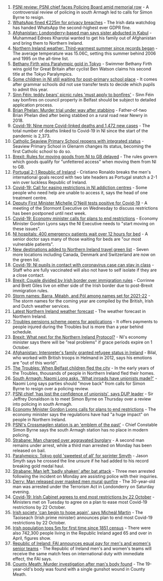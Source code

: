 1. [PSNI review: PSNI chief faces Policing Board amid memorial row](https://www.bbc.co.uk/news/uk-northern-ireland-58414711?at_medium=RSS&at_campaign=KARANGA) - A controversial review of policing in south Armagh led to calls for Simon Byrne to resign.
2. [WhatsApp fined €225m for privacy breaches](https://www.bbc.co.uk/news/technology-58422465?at_medium=RSS&at_campaign=KARANGA) - The Irish data watchdog has handed WhatsApp the second-highest ever GDPR fine.
3. [Afghanistan: Londonderry-based man says sister abducted in Kabul](https://www.bbc.co.uk/news/uk-northern-ireland-foyle-west-58412944?at_medium=RSS&at_campaign=KARANGA) - Muhammad Edrees Kharotai wanted to get his family out of Afghanistan and bring them to Northern Ireland.
4. [Northern Ireland weather: Third-warmest summer since records began](https://www.bbc.co.uk/news/uk-northern-ireland-58414526?at_medium=RSS&at_campaign=KARANGA) - The average temperature was 15.06C, setting this summer behind 2006 and 1995 on the all-time list.
5. [Bethany Firth wins Paralympic gold in Tokyo](https://www.bbc.co.uk/sport/disability-sport/58418019?at_medium=RSS&at_campaign=KARANGA) - Swimmer Bethany Firth wins gold for Great Britain after cyclist Ben Watson claims his second title at the Tokyo Paralympics.
6. [Some children in NI still waiting for post-primary school place](https://www.bbc.co.uk/news/uk-northern-ireland-58414525?at_medium=RSS&at_campaign=KARANGA) - It comes after grammar schools did not use transfer tests to decide which pupils to admit this year.
7. [Sinn Féin: teddy bears' picnic rules 'must apply to bonfires'](https://www.bbc.co.uk/news/uk-northern-ireland-58416732?at_medium=RSS&at_campaign=KARANGA) - Sinn Féin say bonfires on council property in Belfast should be subject to detailed application process.
8. [Brian Phelan: Murder trial under way after stabbing](https://www.bbc.co.uk/news/uk-northern-ireland-58414706?at_medium=RSS&at_campaign=KARANGA) - Father-of-two Brian Phelan died after being stabbed on a rural road near Newry in 2018.
9. [Covid-19: Nine more Covid-linked deaths and 1,472 new cases](https://www.bbc.co.uk/news/uk-northern-ireland-58411405?at_medium=RSS&at_campaign=KARANGA) - The total number of deaths linked to Covid-19 in NI since the start of the pandemic is 2,373.
10. [Catholic Seaview Primary School reopens with integrated status](https://www.bbc.co.uk/news/uk-northern-ireland-58401138?at_medium=RSS&at_campaign=KARANGA) - Seaview Primary School in Glenarm changes its status, becoming the first Catholic school to do so.
11. [Brexit: Rules for moving goods from NI to GB delayed](https://www.bbc.co.uk/news/uk-northern-ireland-58411406?at_medium=RSS&at_campaign=KARANGA) - The rules govern which goods qualify for "unfettered access" when moving them from NI to GB.
12. [Portugal 2-1 Republic of Ireland](https://www.bbc.co.uk/sport/football/58378014?at_medium=RSS&at_campaign=KARANGA) - Cristiano Ronaldo breaks the men's international goals record with two late headers as Portugal snatch a 2-1 win over luckless Republic of Ireland.
13. [Covid-19: Call for easing restrictions in NI addiction centres](https://www.bbc.co.uk/news/uk-northern-ireland-foyle-west-58398845?at_medium=RSS&at_campaign=KARANGA) - Some people who need help are unable to access it, says the head of one treatment centre.
14. [Deputy First Minister Michelle O'Neill tests positive for Covid-19](https://www.bbc.co.uk/news/uk-northern-ireland-58393886?at_medium=RSS&at_campaign=KARANGA) - A meeting of the Stormont Executive on Wednesday to discuss restrictions has been postponed until next week.
15. [Covid-19: Economy minister calls for plans to end restrictions](https://www.bbc.co.uk/news/uk-northern-ireland-58397189?at_medium=RSS&at_campaign=KARANGA) - Economy Minister Gordon Lyons says the NI Executive needs to "start moving on these issues".
16. [NI hospitals: 400 emergency patients wait over 12 hours for bed](https://www.bbc.co.uk/news/uk-northern-ireland-58393877?at_medium=RSS&at_campaign=KARANGA) - A senior doctor says many of those waiting for beds are "our most vulnerable patients".
17. [New destinations added to Northern Ireland travel green list](https://www.bbc.co.uk/news/uk-northern-ireland-58356522?at_medium=RSS&at_campaign=KARANGA) - Seven more locations including Canada, Denmark and Switzerland are now on the green list.
18. [Covid-19: NI pupils in contact with coronavirus case can stay in class](https://www.bbc.co.uk/news/uk-northern-ireland-58342215?at_medium=RSS&at_campaign=KARANGA) - Staff who are fully vaccinated will also not have to self isolate if they are a close contact.
19. [Brexit: Couple divided by Irish border over immigration rules](https://www.bbc.co.uk/news/uk-northern-ireland-58398853?at_medium=RSS&at_campaign=KARANGA) - Corrinne and Brett Giles live on either side of the Irish border due to post-Brexit immigration rules.
20. [Storm names: Barra, Méabh, and Pól among names set for 2021-22](https://www.bbc.co.uk/news/uk-northern-ireland-58334589?at_medium=RSS&at_campaign=KARANGA) - The storm names for the coming year are compiled by the British, Irish and Dutch weather services.
21. [Latest Northern Ireland weather forecast](https://www.bbc.co.uk/news/uk-northern-ireland-26018439?at_medium=RSS&at_campaign=KARANGA) - The weather forecast in Northern Ireland.
22. [Troubles pensions scheme opens for applications](https://www.bbc.co.uk/news/uk-northern-ireland-58388323?at_medium=RSS&at_campaign=KARANGA) - It offers payments to people injured during the Troubles but is more than a year behind schedule.
23. [Brexit: What next for the Northern Ireland Protocol?](https://www.bbc.co.uk/news/uk-northern-ireland-58356075?at_medium=RSS&at_campaign=KARANGA) - NI's economy minister says there will be "real problems" if grace periods expire on 1 October.
24. [Afghanistan: Interpreter's family granted refugee status in Ireland](https://www.bbc.co.uk/news/uk-northern-ireland-58382925?at_medium=RSS&at_campaign=KARANGA) - Bilal, who worked with British troops in Helmand in 2012, says his emotions are "out of this world".
25. [The Troubles: When Belfast children fled the city](https://www.bbc.co.uk/news/uk-northern-ireland-58193536?at_medium=RSS&at_campaign=KARANGA) - In the early years of the Troubles, thousands of people in Northern Ireland fled their homes.
26. [South Armagh: Naomi Long asks, 'What inroads have unionists made?'](https://www.bbc.co.uk/news/uk-northern-ireland-58413907?at_medium=RSS&at_campaign=KARANGA) - Naomi Long says parties should "move back" from calls for Simon Byrne to resign over a policing review.
27. [PSNI chief 'has lost the confidence of unionists', says DUP leader](https://www.bbc.co.uk/news/uk-northern-ireland-58411505?at_medium=RSS&at_campaign=KARANGA) - Sir Jeffrey Donaldson is to meet Simon Byrne on Thursday over a review into policing in south Armagh.
28. [Economy Minister Gordon Lyons calls for plans to end restrictions](https://www.bbc.co.uk/news/uk-northern-ireland-58402233?at_medium=RSS&at_campaign=KARANGA) - The economy minister says the regulations have had "a huge impact" on people in Northern Ireland.
29. [PSNI's Crossmaglen station is an 'emblem of the past'](https://www.bbc.co.uk/news/uk-northern-ireland-58398516?at_medium=RSS&at_campaign=KARANGA) - Chief Constable Simon Byrne says the south Armagh station has no place in modern policing.
30. [Strabane: Man charged over aggravated burglary](https://www.bbc.co.uk/news/uk-northern-ireland-foyle-west-58406975?at_medium=RSS&at_campaign=KARANGA) - A second man remains under arrest, while a third man arrested on Monday has been released on bail.
31. [Paralympics: Tokyo gold 'sweetest of all' for sprinter Smyth](https://www.bbc.co.uk/news/uk-northern-ireland-foyle-west-58382095?at_medium=RSS&at_campaign=KARANGA) - Jason Smyth says he crossed the line unsure if he had added to his record breaking gold medal haul.
32. [Strabane: Man left 'badly shaken' after bat attack](https://www.bbc.co.uk/news/uk-northern-ireland-foyle-west-58395020?at_medium=RSS&at_campaign=KARANGA) - Three men arrested following the incident on Monday are assisting police with their inquiries.
33. [Derry: Man released over masked men mural gunfire](https://www.bbc.co.uk/news/uk-northern-ireland-58382092?at_medium=RSS&at_campaign=KARANGA) - The 30-year-old man was arrested under the Terrorism Act in Londonderry on Saturday evening.
34. [Covid-19: Irish Cabinet agrees to end most restrictions by 22 October](https://www.bbc.co.uk/news/world-europe-58400777?at_medium=RSS&at_campaign=KARANGA) - Ministers met on Tuesday to agree on a plan to ease most Covid-19 restrictions by 22 October.
35. [Irish society 'can begin to hope again', says Micheál Martin](https://www.bbc.co.uk/news/world-europe-58402941?at_medium=RSS&at_campaign=KARANGA) - The Taoiseach (Irish prime minister) announces plan to end most Covid-19 restrictions by 22 October.
36. [Irish population tops 5m for first time since 1851 census](https://www.bbc.co.uk/news/world-europe-58399880?at_medium=RSS&at_campaign=KARANGA) - There were also 742,300 people living in the Republic Ireland aged 65 and over in April, figures show.
37. [Republic of Ireland: FAI announces equal pay for men's and women's senior teams](https://www.bbc.co.uk/sport/football/58385989?at_medium=RSS&at_campaign=KARANGA) - The Republic of Ireland men's and women's teams will receive the same match fees on international duty with immediate effect, the FAI says.
38. [County Meath: Murder investigation after man's body found](https://www.bbc.co.uk/news/world-europe-58371326?at_medium=RSS&at_campaign=KARANGA) - The 19-year-old's body was found with a single gunshot wound in County Meath.
